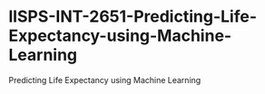 # llSPS-INT-2651-Predicting-Life-Expectancy-using-Machine-Learning
Predicting Life Expectancy using Machine Learning
